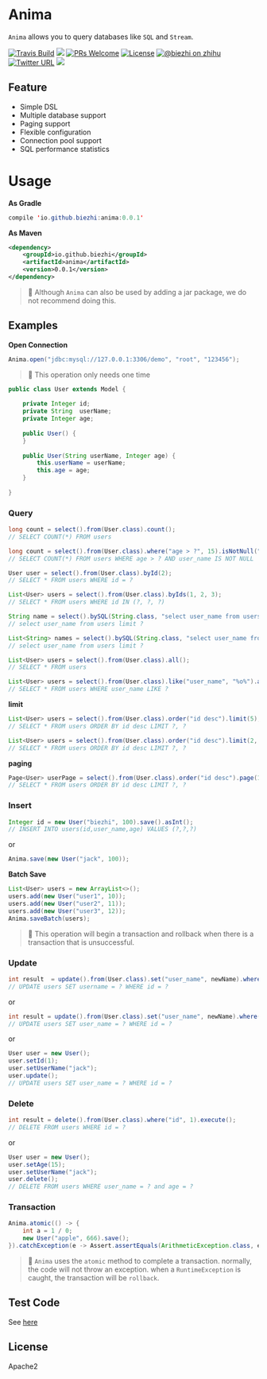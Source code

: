 # Anima

`Anima` allows you to query databases like `SQL` and `Stream`.

[![Travis Build](https://travis-ci.org/biezhi/anima.svg?branch=master)](https://travis-ci.org/biezhi/anima)
[![](https://img.shields.io/maven-central/v/io.github.biezhi/anima.svg)](https://mvnrepository.com/artifact/io.github.biezhi/anima) 
[![PRs Welcome](https://img.shields.io/badge/PRs-welcome-brightgreen.svg)](http://makeapullrequest.com) 
[![License](https://img.shields.io/badge/license-Apache2-blue.svg)](https://github.com/biezhi/anima/blob/master/LICENSE)
[![@biezhi on zhihu](https://img.shields.io/badge/zhihu-%40biezhi-red.svg)](https://www.zhihu.com/people/biezhi)
[![Twitter URL](https://img.shields.io/twitter/url/https/twitter.com/biezhii.svg?style=social&label=Follow%20Twitter)](https://twitter.com/biezhii)
[![](https://img.shields.io/github/followers/biezhi.svg?style=social&label=Follow%20Github)](https://github.com/biezhi)

## Feature

- Simple DSL 
- Multiple database support 
- Paging support 
- Flexible configuration 
- Connection pool support 
- SQL performance statistics

# Usage

**As Gradle**

```java
compile 'io.github.biezhi:anima:0.0.1'
```

**As Maven**

```xml
<dependency>
    <groupId>io.github.biezhi</groupId>
    <artifactId>anima</artifactId>
    <version>0.0.1</version>
</dependency>
```

> 📒 Although `Anima` can also be used by adding a jar package, we do not recommend doing this.

## Examples

**Open Connection**

```java
Anima.open("jdbc:mysql://127.0.0.1:3306/demo", "root", "123456");
```

> 📕 This operation only needs one time

```java
public class User extends Model {
    
    private Integer id;
    private String  userName;
    private Integer age;
    
    public User() {
    }
    
    public User(String userName, Integer age) {
        this.userName = userName;
        this.age = age;
    }
    
}
```

### Query

```java
long count = select().from(User.class).count();
// SELECT COUNT(*) FROM users

long count = select().from(User.class).where("age > ?", 15).isNotNull("user_name").count();
// SELECT COUNT(*) FROM users WHERE age > ? AND user_name IS NOT NULL

User user = select().from(User.class).byId(2);
// SELECT * FROM users WHERE id = ?

List<User> users = select().from(User.class).byIds(1, 2, 3);
// SELECT * FROM users WHERE id IN (?, ?, ?)

String name = select().bySQL(String.class, "select user_name from users limit 1").one();
// select user_name from users limit ?

List<String> names = select().bySQL(String.class, "select user_name from users limit ?", 3).all();
// select user_name from users limit ?

List<User> users = select().from(User.class).all();
// SELECT * FROM users

List<User> users = select().from(User.class).like("user_name", "%o%").all();
// SELECT * FROM users WHERE user_name LIKE ?
```

**limit**

```java
List<User> users = select().from(User.class).order("id desc").limit(5);
// SELECT * FROM users ORDER BY id desc LIMIT ?, ?   

List<User> users = select().from(User.class).order("id desc").limit(2, 3);
// SELECT * FROM users ORDER BY id desc LIMIT ?, ?
```

**paging**

```java
Page<User> userPage = select().from(User.class).order("id desc").page(1, 3);
// SELECT * FROM users ORDER BY id desc LIMIT ?, ?
```

### Insert

```java
Integer id = new User("biezhi", 100).save().asInt();
// INSERT INTO users(id,user_name,age) VALUES (?,?,?)
```

or

```java
Anima.save(new User("jack", 100));
```

**Batch Save**

```java
List<User> users = new ArrayList<>();
users.add(new User("user1", 10));
users.add(new User("user2", 11));
users.add(new User("user3", 12));
Anima.saveBatch(users);
```

> 📘 This operation will begin a transaction and rollback when there is a transaction that is unsuccessful.

### Update

```java
int result  = update().from(User.class).set("user_name", newName).where("id", 1).execute();
// UPDATE users SET username = ? WHERE id = ?
```

or

```java
int result = update().from(User.class).set("user_name", newName).where("id", 1).execute();
// UPDATE users SET user_name = ? WHERE id = ?
```

or

```java
User user = new User();
user.setId(1);
user.setUserName("jack");
user.update();
// UPDATE users SET user_name = ? WHERE id = ?
```

### Delete

```java
int result = delete().from(User.class).where("id", 1).execute();
// DELETE FROM users WHERE id = ?
```

or

```java
User user = new User();
user.setAge(15);
user.setUserName("jack");
user.delete();
// DELETE FROM users WHERE user_name = ? and age = ?
```

### Transaction

```java
Anima.atomic(() -> {
    int a = 1 / 0;
    new User("apple", 666).save();
}).catchException(e -> Assert.assertEquals(ArithmeticException.class, e.getClass()));
```

> 📗 `Anima` uses the `atomic` method to complete a transaction. normally, the code will not throw an exception. 
> when a `RuntimeException` is caught, the transaction will be `rollback`.

## Test Code

See [here](https://github.com/biezhi/anima/tree/master/src/test/java/io/github/biezhi/anima)

## License

Apache2
